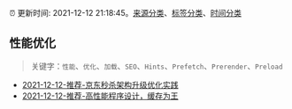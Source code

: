 :alarm_clock: 更新时间: 2021-12-12 21:18:45。[来源分类](../README.md)、[标签分类](../TAGS.md)、[时间分类](../TIMELINE.md)

## 性能优化


> 关键字：`性能`、`优化`、`加载`、`SEO`、`Hints`、`Prefetch`、`Prerender`、`Preload`



- [2021-12-12-推荐-京东秒杀架构升级优化实践](https://toutiao.io/k/4cxy94p) 
- [2021-12-12-推荐-高性能程序设计，缓存为王](https://toutiao.io/k/a9j7y4a) 